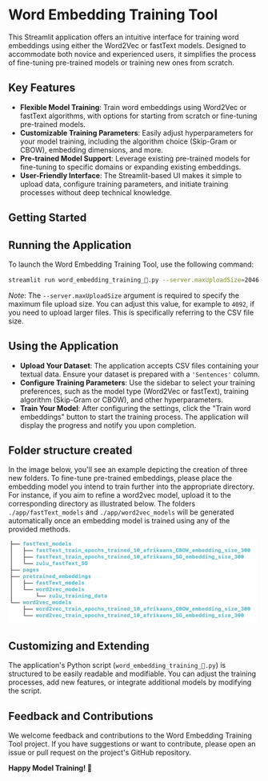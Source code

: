 # Word Embedding Training Tool

This Streamlit application offers an intuitive interface for training word embeddings using either the Word2Vec or fastText models. Designed to accommodate both novice and experienced users, it simplifies the process of fine-tuning pre-trained models or training new ones from scratch.

## Key Features

- **Flexible Model Training**: Train word embeddings using Word2Vec or fastText algorithms, with options for starting from scratch or fine-tuning pre-trained models.
- **Customizable Training Parameters**: Easily adjust hyperparameters for your model training, including the algorithm choice (Skip-Gram or CBOW), embedding dimensions, and more.
- **Pre-trained Model Support**: Leverage existing pre-trained models for fine-tuning to specific domains or expanding existing embeddings.
- **User-Friendly Interface**: The Streamlit-based UI makes it simple to upload data, configure training parameters, and initiate training processes without deep technical knowledge.

## Getting Started

## Running the Application
To launch the Word Embedding Training Tool, use the following command:

```bash 
streamlit run word_embedding_training_🚀.py --server.maxUploadSize=2046
```

*Note*: The `--server.maxUploadSize` argument is required to specify the maximum file upload size.
You can adjust this value, for example to `4092`, if you need to upload larger files. This is specifically referring to the CSV file size.

## Using the Application
- **Upload Your Dataset**: The application accepts CSV files containing your textual data. Ensure your dataset is prepared with a `'Sentences'` column.
- **Configure Training Parameters**: Use the sidebar to select your training preferences, such as the model type (Word2Vec or fastText), training algorithm (Skip-Gram or CBOW), and other hyperparameters.
- **Train Your Model**: After configuring the settings, click the "Train word embeddings" button to start the training process. The application will display the progress and notify you upon completion.

## Folder structure created

In the image below, you'll see an example depicting the creation of three new folders. 
To fine-tune pre-trained embeddings, please place the embedding model you intend to train further into the appropriate directory. 
For instance, if you aim to refine a word2vec model, upload it to the corresponding directory as illustrated below. 
The folders `./app/fastText_models` and `./app/word2vec_models` will be generated automatically once an embedding model is trained using any of the provided methods.

<p float="left">
  <img src="./images/folder_structure.png" width="500" />
</p>


## Customizing and Extending
The application's Python script (`word_embedding_training_🚀.py`) is structured to be easily readable and modifiable. You can adjust the training processes, add new features, or integrate additional models by modifying the script.

## Feedback and Contributions
We welcome feedback and contributions to the Word Embedding Training Tool project. If you have suggestions or want to contribute, please open an issue or pull request on the project's GitHub repository.

**Happy Model Training! 🥳**